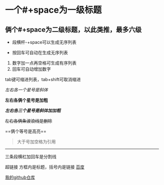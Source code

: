 # 一个#+space为一级标题

## 俩个#+space为二级标题，以此类推，最多六级

- 段横杆-+space可以生成无序列表

- 按回车可自动在生成无序列表

1. 数字加一点再空格可生成有序列表
2. 回车可自动增加数字

tab键可缩进列表，tab+shift可取消缩进

 *左右各一个星号是斜体*

**左右各俩个星号是加粗**

***左右各三个星号是斜体加加粗***

~~左右各俩条波浪线是删除~~

==俩个等号是高亮==

> 大于号加空格为引用

---

三条段横杠加回车是分割线

超链接  方框内是标题，括号内是链接  [百度](https://www.baidu.com)

[我的github仓库](https://github.com/tuochuangniao/you-are-right.git)









